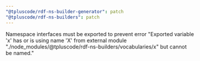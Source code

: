 ```yaml
---
"@tpluscode/rdf-ns-builder-generator": patch
"@tpluscode/rdf-ns-builders": patch
---
```


Namespace interfaces must be exported to prevent error "Exported variable 'x' has or is using name 'X' from external module "./node_modules/@tpluscode/rdf-ns-builders/vocabularies/x" but cannot be named."
